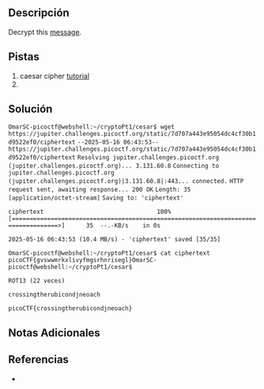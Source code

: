 ## Descripción

Decrypt this [message](https://jupiter.challenges.picoctf.org/static/7d707a443e95054dc4cf30b1d9522ef0/ciphertext).
## Pistas

1. caesar cipher [tutorial](https://learncryptography.com/classical-encryption/caesar-cipher)
2. 

## Solución

`OmarSC-picoctf@webshell:~/cryptoPt1/cesar$ wget https://jupiter.challenges.picoctf.org/static/7d707a443e95054dc4cf30b1d9522ef0/ciphertext`
`--2025-05-16 06:43:53--  https://jupiter.challenges.picoctf.org/static/7d707a443e95054dc4cf30b1d9522ef0/ciphertext`
`Resolving jupiter.challenges.picoctf.org (jupiter.challenges.picoctf.org)... 3.131.60.8`
`Connecting to jupiter.challenges.picoctf.org (jupiter.challenges.picoctf.org)|3.131.60.8|:443... connected.`
`HTTP request sent, awaiting response... 200 OK`
`Length: 35 [application/octet-stream]`
`Saving to: 'ciphertext'`

`ciphertext                                100%[===================================================================================>]      35  --.-KB/s    in 0s`      

`2025-05-16 06:43:53 (10.4 MB/s) - 'ciphertext' saved [35/35]`

`OmarSC-picoctf@webshell:~/cryptoPt1/cesar$ cat ciphertext` 
`picoCTF{gvswwmrkxlivyfmgsrhnrisegl}OmarSC-picoctf@webshell:~/cryptoPt1/cesar$` 

`ROT13 (22 veces)`

`crossingtherubicondjneoach`

`picoCTF{crossingtherubicondjneoach}`
## Notas Adicionales



## Referencias
- 

